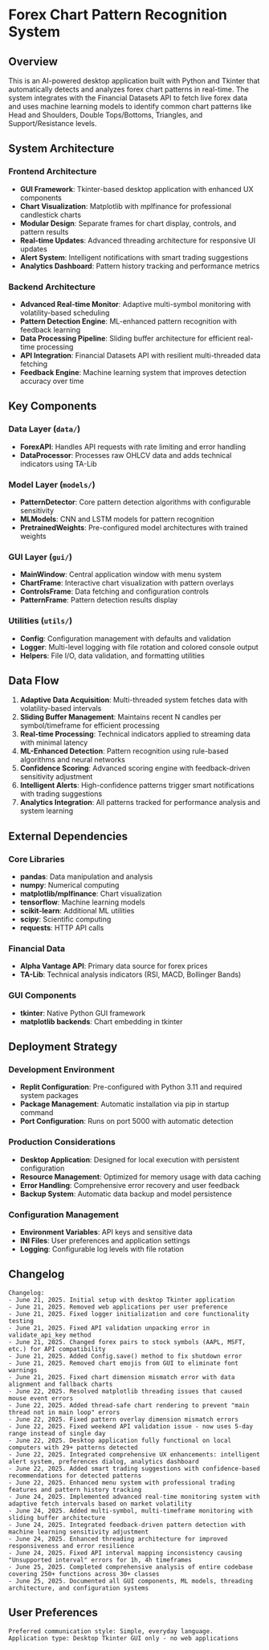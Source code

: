 # Forex Chart Pattern Recognition System

## Overview

This is an AI-powered desktop application built with Python and Tkinter that automatically detects and analyzes forex chart patterns in real-time. The system integrates with the Financial Datasets API to fetch live forex data and uses machine learning models to identify common chart patterns like Head and Shoulders, Double Tops/Bottoms, Triangles, and Support/Resistance levels.

## System Architecture

### Frontend Architecture
- **GUI Framework**: Tkinter-based desktop application with enhanced UX components
- **Chart Visualization**: Matplotlib with mplfinance for professional candlestick charts
- **Modular Design**: Separate frames for chart display, controls, and pattern results
- **Real-time Updates**: Advanced threading architecture for responsive UI updates
- **Alert System**: Intelligent notifications with smart trading suggestions
- **Analytics Dashboard**: Pattern history tracking and performance metrics

### Backend Architecture
- **Advanced Real-time Monitor**: Adaptive multi-symbol monitoring with volatility-based scheduling
- **Pattern Detection Engine**: ML-enhanced pattern recognition with feedback learning
- **Data Processing Pipeline**: Sliding buffer architecture for efficient real-time processing
- **API Integration**: Financial Datasets API with resilient multi-threaded data fetching
- **Feedback Engine**: Machine learning system that improves detection accuracy over time

## Key Components

### Data Layer (`data/`)
- **ForexAPI**: Handles API requests with rate limiting and error handling
- **DataProcessor**: Processes raw OHLCV data and adds technical indicators using TA-Lib

### Model Layer (`models/`)
- **PatternDetector**: Core pattern detection algorithms with configurable sensitivity
- **MLModels**: CNN and LSTM models for pattern recognition
- **PretrainedWeights**: Pre-configured model architectures with trained weights

### GUI Layer (`gui/`)
- **MainWindow**: Central application window with menu system
- **ChartFrame**: Interactive chart visualization with pattern overlays
- **ControlsFrame**: Data fetching and configuration controls
- **PatternFrame**: Pattern detection results display

### Utilities (`utils/`)
- **Config**: Configuration management with defaults and validation
- **Logger**: Multi-level logging with file rotation and colored console output
- **Helpers**: File I/O, data validation, and formatting utilities

## Data Flow

1. **Adaptive Data Acquisition**: Multi-threaded system fetches data with volatility-based intervals
2. **Sliding Buffer Management**: Maintains recent N candles per symbol/timeframe for efficient processing
3. **Real-time Processing**: Technical indicators applied to streaming data with minimal latency
4. **ML-Enhanced Detection**: Pattern recognition using rule-based algorithms and neural networks
5. **Confidence Scoring**: Advanced scoring engine with feedback-driven sensitivity adjustment
6. **Intelligent Alerts**: High-confidence patterns trigger smart notifications with trading suggestions
7. **Analytics Integration**: All patterns tracked for performance analysis and system learning

## External Dependencies

### Core Libraries
- **pandas**: Data manipulation and analysis
- **numpy**: Numerical computing
- **matplotlib/mplfinance**: Chart visualization
- **tensorflow**: Machine learning models
- **scikit-learn**: Additional ML utilities
- **scipy**: Scientific computing
- **requests**: HTTP API calls

### Financial Data
- **Alpha Vantage API**: Primary data source for forex prices
- **TA-Lib**: Technical analysis indicators (RSI, MACD, Bollinger Bands)

### GUI Components
- **tkinter**: Native Python GUI framework
- **matplotlib backends**: Chart embedding in tkinter

## Deployment Strategy

### Development Environment
- **Replit Configuration**: Pre-configured with Python 3.11 and required system packages
- **Package Management**: Automatic installation via pip in startup command
- **Port Configuration**: Runs on port 5000 with automatic detection

### Production Considerations
- **Desktop Application**: Designed for local execution with persistent configuration
- **Resource Management**: Optimized for memory usage with data caching
- **Error Handling**: Comprehensive error recovery and user feedback
- **Backup System**: Automatic data backup and model persistence

### Configuration Management
- **Environment Variables**: API keys and sensitive data
- **INI Files**: User preferences and application settings
- **Logging**: Configurable log levels with file rotation

## Changelog

```
Changelog:
- June 21, 2025. Initial setup with desktop Tkinter application
- June 21, 2025. Removed web applications per user preference
- June 21, 2025. Fixed logger initialization and core functionality testing
- June 21, 2025. Fixed API validation unpacking error in validate_api_key method
- June 21, 2025. Changed forex pairs to stock symbols (AAPL, MSFT, etc.) for API compatibility
- June 21, 2025. Added Config.save() method to fix shutdown error
- June 21, 2025. Removed chart emojis from GUI to eliminate font warnings
- June 21, 2025. Fixed chart dimension mismatch error with data alignment and fallback charts
- June 22, 2025. Resolved matplotlib threading issues that caused mouse event errors
- June 22, 2025. Added thread-safe chart rendering to prevent "main thread not in main loop" errors
- June 22, 2025. Fixed pattern overlay dimension mismatch errors
- June 22, 2025. Fixed weekend API validation issue - now uses 5-day range instead of single day
- June 22, 2025. Desktop application fully functional on local computers with 29+ patterns detected
- June 22, 2025. Integrated comprehensive UX enhancements: intelligent alert system, preferences dialog, analytics dashboard
- June 22, 2025. Added smart trading suggestions with confidence-based recommendations for detected patterns
- June 22, 2025. Enhanced menu system with professional trading features and pattern history tracking
- June 24, 2025. Implemented advanced real-time monitoring system with adaptive fetch intervals based on market volatility
- June 24, 2025. Added multi-symbol, multi-timeframe monitoring with sliding buffer architecture
- June 24, 2025. Integrated feedback-driven pattern detection with machine learning sensitivity adjustment
- June 24, 2025. Enhanced threading architecture for improved responsiveness and error resilience
- June 24, 2025. Fixed API interval mapping inconsistency causing "Unsupported interval" errors for 1h, 4h timeframes
- June 25, 2025. Completed comprehensive analysis of entire codebase covering 250+ functions across 30+ classes
- June 25, 2025. Documented all GUI components, ML models, threading architecture, and configuration systems
```

## User Preferences

```
Preferred communication style: Simple, everyday language.
Application type: Desktop Tkinter GUI only - no web applications
```